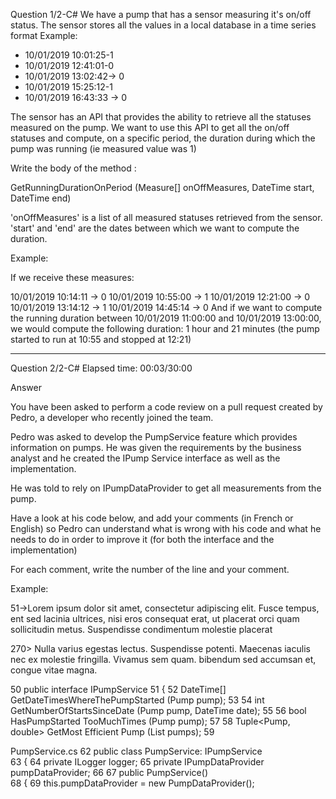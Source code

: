 Question 1/2-C#
We have a pump that has a sensor measuring it's on/off status. The sensor stores all the values in a local database in a time series format 
Example:


- 10/01/2019 10:01:25-1
- 10/01/2019 12:41:01-0
- 10/01/2019 13:02:42-> 0
- 10/01/2019 15:25:12-1
- 10/01/2019 16:43:33 -> 0



The sensor has an API that provides the ability to retrieve all the statuses measured on the pump. We want to use this API to get all the on/off statuses and compute, on a specific period, the duration during which the pump was running (ie measured value was 1)


Write the body of the method :

GetRunningDurationOnPeriod (Measure[] onOffMeasures, DateTime start, DateTime end)

'onOffMeasures'    is a list of all measured statuses retrieved from the sensor.
'start' and 'end' are the dates between which we want to compute the duration.


Example:

If we receive these measures:

10/01/2019 10:14:11 -> 0
10/01/2019 10:55:00 -> 1
10/01/2019 12:21:00 -> 0 
10/01/2019 13:14:12 -> 1
10/01/2019 14:45:14 -> 0
And if we want to compute the running duration between 10/01/2019 11:00:00 and 10/01/2019 13:00:00, we would compute the following duration: 1 hour and 21 minutes (the pump started to run at 10:55 and stopped at 12:21)

-----------------------------------------------------------------------------------------------------------------

Question 2/2-C#            Elapsed time: 00:03/30:00


Answer


You have been asked to perform a code review on a pull request created by Pedro, a developer who recently joined the team.

Pedro was asked to develop the PumpService feature which provides information on pumps. He was given the requirements by the business analyst and he created the IPump Service interface as well as the implementation.

He was told to rely on IPumpDataProvider to get all measurements from the pump.

Have a look at his code below, and add your comments (in French or English) so Pedro can understand what is wrong with his code and what he needs to do in order to improve it (for both the interface and the implementation)

For each comment, write the number of the line and your comment. 

Example:

51->Lorem ipsum dolor sit amet, consectetur adipiscing elit. Fusce tempus, ent sed lacinia ultrices, nisi eros consequat erat, ut placerat orci quam sollicitudin metus. Suspendisse condimentum molestie placerat


270> Nulla varius egestas lectus. Suspendisse potenti. Maecenas iaculis nec ex molestie fringilla. Vivamus sem quam. bibendum sed accumsan et, congue vitae magna.




50 	public interface IPumpService
51	{
52		DateTime[] GetDateTimesWhereThePumpStarted (Pump pump);
53
54		int GetNumberOfStartsSinceDate (Pump pump, DateTime date);
55
56		bool HasPumpStarted TooMuchTimes (Pump pump);
57
58		Tuple<Pump, double> GetMost Efficient Pump (List<Pump> pumps);
59
 


PumpService.cs
62	public class PumpService: IPumpService	
63	{
64		private ILogger<PumpService> logger;
65		private IPumpDataProvider pumpDataProvider;
66
67		public PumpService()	
68		{
69			this.pumpDataProvider = new PumpDataProvider();
